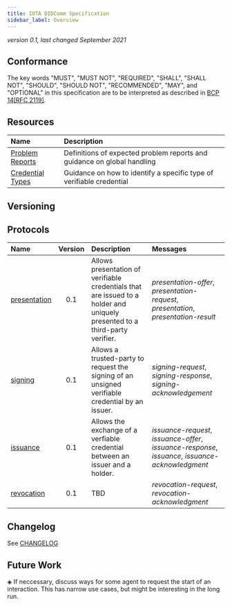 ```yaml
---
title: IOTA DIDComm Specification
sidebar_label: Overview
---
```


*version 0.1, last changed September 2021*


## Conformance

The key words "MUST", "MUST NOT", "REQUIRED", "SHALL", "SHALL
NOT", "SHOULD", "SHOULD NOT", "RECOMMENDED",  "MAY", and
"OPTIONAL" in this specification are to be interpreted as described in
[BCP 14](https://www.rfc-editor.org/info/bcp14)[[RFC 2119]](https://www.rfc-editor.org/rfc/rfc2119.txt).

## Resources

| Name | Description |
| :--- | :--- |
| [Problem Reports](./resources/problem-reports.md) | Definitions of expected problem reports and guidance on global handling |
| [Credential Types](./resources/credential-types.md) | Guidance on how to identify a specific type of verifiable credential |

## Versioning



## Protocols

| Name | Version | Description | Messages |
| :--- | :---: | :--- | :--- |
| [presentation](./protocols/presentation.md) | 0.1 | Allows presentation of verifiable credentials that are issued to a holder and uniquely presented to a third-party verifier. | *presentation-offer*, *presentation-request*, *presentation*, *presentation-result* |
| [signing](./protocols/signing.md) | 0.1 | Allows a trusted-party to request the signing of an unsigned verifiable credential by an issuer. | *signing-request*, *signing-response*, *signing-acknowledgement* |
| [issuance](./protocols/issuance.md) | 0.1 | Allows the exchange of a verfiable credential between an issuer and a holder. | *issuance-request*, *issuance-offer*, *issuance-response*, *issuance*, *issuance-acknowledgment* |
| [revocation](./protocols/revocation.md) | 0.1 | TBD | *revocation-request*, *revocation-acknowledgment* |

## Changelog

See [CHANGELOG](./CHANGELOG)

## Future Work

◈ If neccessary, discuss ways for some agent to request the start of an interaction. This has narrow use cases, but might be interesting in the long run.
